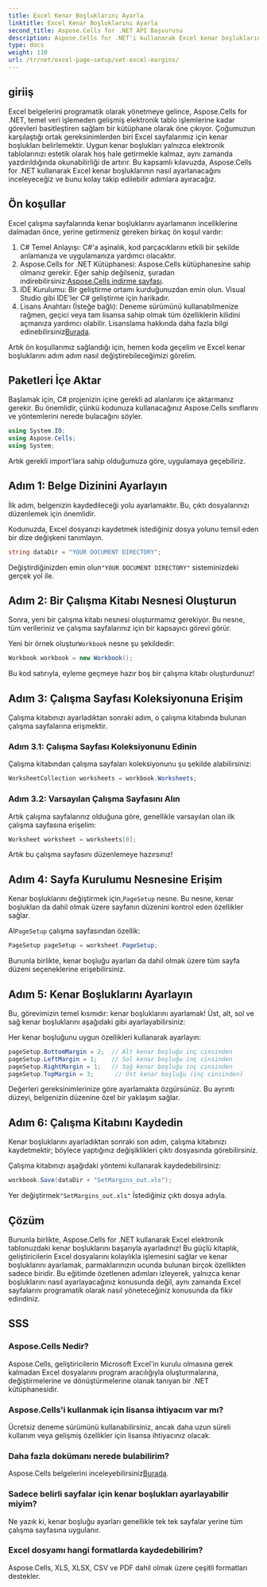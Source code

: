 ```yaml
---
title: Excel Kenar Boşluklarını Ayarla
linktitle: Excel Kenar Boşluklarını Ayarla
second_title: Aspose.Cells for .NET API Başvurusu
description: Aspose.Cells for .NET'i kullanarak Excel kenar boşluklarını nasıl kolayca ayarlayacağınızı adım adım kılavuzumuzla öğrenin. Elektronik tablo düzenlerini geliştirmek isteyen geliştiriciler için mükemmeldir.
type: docs
weight: 110
url: /tr/net/excel-page-setup/set-excel-margins/
---
```

## giriiş

Excel belgelerini programatik olarak yönetmeye gelince, Aspose.Cells for .NET, temel veri işlemeden gelişmiş elektronik tablo işlemlerine kadar görevleri basitleştiren sağlam bir kütüphane olarak öne çıkıyor. Çoğumuzun karşılaştığı ortak gereksinimlerden biri Excel sayfalarımız için kenar boşlukları belirlemektir. Uygun kenar boşlukları yalnızca elektronik tablolarınızı estetik olarak hoş hale getirmekle kalmaz, aynı zamanda yazdırıldığında okunabilirliği de artırır. Bu kapsamlı kılavuzda, Aspose.Cells for .NET kullanarak Excel kenar boşluklarının nasıl ayarlanacağını inceleyeceğiz ve bunu kolay takip edilebilir adımlara ayıracağız.

## Ön koşullar

Excel çalışma sayfalarında kenar boşluklarını ayarlamanın inceliklerine dalmadan önce, yerine getirmeniz gereken birkaç ön koşul vardır:

1. C# Temel Anlayışı: C#'a aşinalık, kod parçacıklarını etkili bir şekilde anlamanıza ve uygulamanıza yardımcı olacaktır.
2. Aspose.Cells for .NET Kütüphanesi: Aspose.Cells kütüphanesine sahip olmanız gerekir. Eğer sahip değilseniz, şuradan indirebilirsiniz:[Aspose.Cells indirme sayfası](https://releases.aspose.com/cells/net/).
3. IDE Kurulumu: Bir geliştirme ortamı kurduğunuzdan emin olun. Visual Studio gibi IDE'ler C# geliştirme için harikadır.
4.  Lisans Anahtarı (İsteğe bağlı): Deneme sürümünü kullanabilmenize rağmen, geçici veya tam lisansa sahip olmak tüm özelliklerin kilidini açmanıza yardımcı olabilir. Lisanslama hakkında daha fazla bilgi edinebilirsiniz[Burada](https://purchase.aspose.com/temporary-license/).

Artık ön koşullarımız sağlandığı için, hemen koda geçelim ve Excel kenar boşluklarını adım adım nasıl değiştirebileceğimizi görelim.

## Paketleri İçe Aktar

Başlamak için, C# projenizin içine gerekli ad alanlarını içe aktarmanız gerekir. Bu önemlidir, çünkü kodunuza kullanacağınız Aspose.Cells sınıflarını ve yöntemlerini nerede bulacağını söyler.

```csharp
using System.IO;
using Aspose.Cells;
using System;
```

Artık gerekli import'lara sahip olduğumuza göre, uygulamaya geçebiliriz.

## Adım 1: Belge Dizinini Ayarlayın

İlk adım, belgenizin kaydedileceği yolu ayarlamaktır. Bu, çıktı dosyalarınızı düzenlemek için önemlidir. 

Kodunuzda, Excel dosyanızı kaydetmek istediğiniz dosya yolunu temsil eden bir dize değişkeni tanımlayın. 

```csharp
string dataDir = "YOUR DOCUMENT DIRECTORY";
```

 Değiştirdiğinizden emin olun`"YOUR DOCUMENT DIRECTORY"` sisteminizdeki gerçek yol ile.

## Adım 2: Bir Çalışma Kitabı Nesnesi Oluşturun

Sonra, yeni bir çalışma kitabı nesnesi oluşturmamız gerekiyor. Bu nesne, tüm verileriniz ve çalışma sayfalarınız için bir kapsayıcı görevi görür.

 Yeni bir örnek oluştur`Workbook` nesne şu şekildedir:

```csharp
Workbook workbook = new Workbook();
```

Bu kod satırıyla, eyleme geçmeye hazır boş bir çalışma kitabı oluşturdunuz!

## Adım 3: Çalışma Sayfası Koleksiyonuna Erişim

Çalışma kitabınızı ayarladıktan sonraki adım, o çalışma kitabında bulunan çalışma sayfalarına erişmektir.

### Adım 3.1: Çalışma Sayfası Koleksiyonunu Edinin

Çalışma kitabından çalışma sayfaları koleksiyonunu şu şekilde alabilirsiniz:

```csharp
WorksheetCollection worksheets = workbook.Worksheets;
```

### Adım 3.2: Varsayılan Çalışma Sayfasını Alın

Artık çalışma sayfalarınız olduğuna göre, genellikle varsayılan olan ilk çalışma sayfasına erişelim:

```csharp
Worksheet worksheet = worksheets[0];
```

Artık bu çalışma sayfasını düzenlemeye hazırsınız!

## Adım 4: Sayfa Kurulumu Nesnesine Erişim

 Kenar boşluklarını değiştirmek için,`PageSetup` nesne. Bu nesne, kenar boşlukları da dahil olmak üzere sayfanın düzenini kontrol eden özellikler sağlar.

Al`PageSetup` çalışma sayfasından özellik:

```csharp
PageSetup pageSetup = worksheet.PageSetup;
```

Bununla birlikte, kenar boşluğu ayarları da dahil olmak üzere tüm sayfa düzeni seçeneklerine erişebilirsiniz.

## Adım 5: Kenar Boşluklarını Ayarlayın

Bu, görevimizin temel kısmıdır: kenar boşluklarını ayarlamak! Üst, alt, sol ve sağ kenar boşluklarını aşağıdaki gibi ayarlayabilirsiniz:

Her kenar boşluğunu uygun özellikleri kullanarak ayarlayın:

```csharp
pageSetup.BottomMargin = 2;  // Alt kenar boşluğu inç cinsinden
pageSetup.LeftMargin = 1;    // Sol kenar boşluğu inç cinsinden
pageSetup.RightMargin = 1;   // Sağ kenar boşluğu inç cinsinden
pageSetup.TopMargin = 3;      // Üst kenar boşluğu (inç cinsinden)
```

Değerleri gereksinimlerinize göre ayarlamakta özgürsünüz. Bu ayrıntı düzeyi, belgenizin düzenine özel bir yaklaşım sağlar.

## Adım 6: Çalışma Kitabını Kaydedin

Kenar boşluklarını ayarladıktan sonraki son adım, çalışma kitabınızı kaydetmektir; böylece yaptığınız değişiklikleri çıktı dosyasında görebilirsiniz.

Çalışma kitabınızı aşağıdaki yöntemi kullanarak kaydedebilirsiniz:

```csharp
workbook.Save(dataDir + "SetMargins_out.xls");
```

 Yer değiştirmek`"SetMargins_out.xls"` İstediğiniz çıktı dosya adıyla. 

## Çözüm

Bununla birlikte, Aspose.Cells for .NET kullanarak Excel elektronik tablonuzdaki kenar boşluklarını başarıyla ayarladınız! Bu güçlü kitaplık, geliştiricilerin Excel dosyalarını kolaylıkla işlemesini sağlar ve kenar boşluklarını ayarlamak, parmaklarınızın ucunda bulunan birçok özellikten sadece biridir. Bu eğitimde özetlenen adımları izleyerek, yalnızca kenar boşluklarını nasıl ayarlayacağınız konusunda değil, aynı zamanda Excel sayfalarını programatik olarak nasıl yöneteceğiniz konusunda da fikir edindiniz. 

## SSS

### Aspose.Cells Nedir?
Aspose.Cells, geliştiricilerin Microsoft Excel'in kurulu olmasına gerek kalmadan Excel dosyalarını program aracılığıyla oluşturmalarına, değiştirmelerine ve dönüştürmelerine olanak tanıyan bir .NET kütüphanesidir.

### Aspose.Cells'i kullanmak için lisansa ihtiyacım var mı?
Ücretsiz deneme sürümünü kullanabilirsiniz, ancak daha uzun süreli kullanım veya gelişmiş özellikler için lisansa ihtiyacınız olacak.

### Daha fazla dokümanı nerede bulabilirim?
 Aspose.Cells belgelerini inceleyebilirsiniz[Burada](https://reference.aspose.com/cells/net/).

### Sadece belirli sayfalar için kenar boşlukları ayarlayabilir miyim?
Ne yazık ki, kenar boşluğu ayarları genellikle tek tek sayfalar yerine tüm çalışma sayfasına uygulanır.

### Excel dosyamı hangi formatlarda kaydedebilirim?
Aspose.Cells, XLS, XLSX, CSV ve PDF dahil olmak üzere çeşitli formatları destekler.